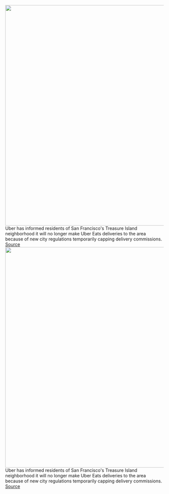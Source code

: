 <img src='https://cdn.vox-cdn.com/thumbor/Som6MJuJKIi_gni4VDsbgS56qTA=/0x0:2040x1360/1200x800/filters:focal(857x517:1183x843)/cdn.vox-cdn.com/uploads/chorus_image/image/66705968/acastro_180927_1777_uber_0002.0.jpg' width='700px' /><br/>
Uber has informed residents of San Francisco's Treasure Island neighborhood it will no longer make Uber Eats deliveries to the area because of new city regulations temporarily capping delivery commissions.
<a href='https://www.theverge.com/2020/4/24/21235426/uber-eats-san-francisco-supervisor-deliveries-treasure-island'> Source <a/><img src='https://cdn.vox-cdn.com/thumbor/Som6MJuJKIi_gni4VDsbgS56qTA=/0x0:2040x1360/1200x800/filters:focal(857x517:1183x843)/cdn.vox-cdn.com/uploads/chorus_image/image/66705968/acastro_180927_1777_uber_0002.0.jpg' width='700px' /><br/>
Uber has informed residents of San Francisco's Treasure Island neighborhood it will no longer make Uber Eats deliveries to the area because of new city regulations temporarily capping delivery commissions.
<a href='https://www.theverge.com/2020/4/24/21235426/uber-eats-san-francisco-supervisor-deliveries-treasure-island'> Source <a/>